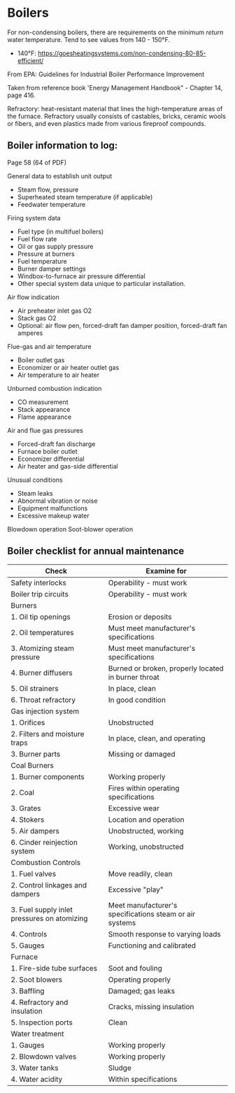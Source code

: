 # Boilers

For non-condensing boilers, there are requirements on the minimum *return* water temperature.
Tend to see values from 140 - 150°F.
  - 140°F: <https://goesheatingsystems.com/non-condensing-80-85-efficient/>


From EPA: Guidelines for Industrial Boiler Performance Improvement

Taken from reference book 'Energy Management Handbook" - Chapter 14, page 416.

Refractory: heat-resistant material that lines the high-temperature areas of the furnace.
Refractory usually consists of castables, bricks, ceramic wools or fibers, and even plastics made from various fireproof compounds.

## Boiler information to log:

Page 58 (64 of PDF)

General data to establish unit output
  - Steam flow, pressure
  - Superheated steam temperature (if applicable)
  - Feedwater temperature

Firing system data
  - Fuel type (in multifuel boilers)
  - Fuel flow rate
  - Oil or gas supply pressure
  - Pressure at burners
  - Fuel temperature
  - Burner damper settings
  - Windbox-to-furnace air pressure differential
  - Other special system data unique to particular installation.

Air flow indication
  - Air preheater inlet gas O2
  - Stack gas O2
  - Optional: air flow pen, forced-draft fan damper position, forced-draft fan amperes

Flue-gas and air temperature
  - Boiler outlet gas
  - Economizer or air heater outlet gas
  - Air temperature to air heater

Unburned combustion indication
  - CO measurement
  - Stack appearance
  - Flame appearance

Air and flue gas pressures
   - Forced-draft fan discharge
   - Furnace boiler outlet
   - Economizer differential
   - Air heater and gas-side differential

Unusual conditions
  - Steam leaks
  - Abnormal vibration or noise
  - Equipment malfunctions
  - Excessive makeup water

Blowdown operation
Soot-blower operation


## Boiler checklist for annual maintenance

Check                                       | Examine for
--------------------------------------------|--------------------------------------------------------
Safety interlocks                           | Operability - must work
Boiler trip circuits                        | Operability - must work
Burners                                     |
1. Oil tip openings                         | Erosion or deposits
2. Oil temperatures                         | Must meet manufacturer's specifications
3. Atomizing steam pressure                 | Must meet manufacturer's specifications
4. Burner diffusers                         | Burned or broken, properly located in burner throat
5. Oil strainers                            | In place, clean
6. Throat refractory                        | In good condition
Gas injection system                        |
1. Orifices                                 | Unobstructed
2. Filters and moisture traps               | In place, clean, and operating
3. Burner parts                             | Missing or damaged
Coal Burners                                |
1. Burner components                        | Working properly
2. Coal                                     | Fires within operating specifications
3. Grates                                   | Excessive wear
4. Stokers                                  | Location and operation
5. Air dampers                              | Unobstructed, working
6. Cinder reinjection system                | Working, unobstructed
Combustion Controls                         |
1. Fuel valves                              | Move readily, clean
2. Control linkages and dampers             | Excessive "play"
3. Fuel supply inlet pressures on atomizing | Meet manufacturer's specifications steam or air systems
4. Controls                                 | Smooth response to varying loads
5. Gauges                                   | Functioning and calibrated
Furnace                                     |
1. Fire-side tube surfaces                  | Soot and fouling
2. Soot blowers                             | Operating properly
3. Baffling                                 | Damaged; gas leaks
4. Refractory and insulation                | Cracks, missing insulation
5. Inspection ports                         | Clean
Water treatment                             |
1. Gauges                                   | Working properly
2. Blowdown valves                          | Working properly
3. Water tanks                              | Sludge
4. Water acidity                            | Within specifications
